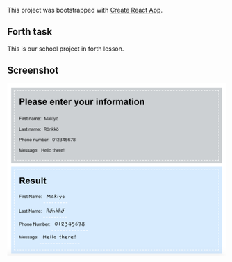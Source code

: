 This project was bootstrapped with [Create React App](https://github.com/facebook/create-react-app).

## Forth task

This is our school project in forth lesson.

## Screenshot

![4_task screenshot](./public/4_task.png?raw=true)
